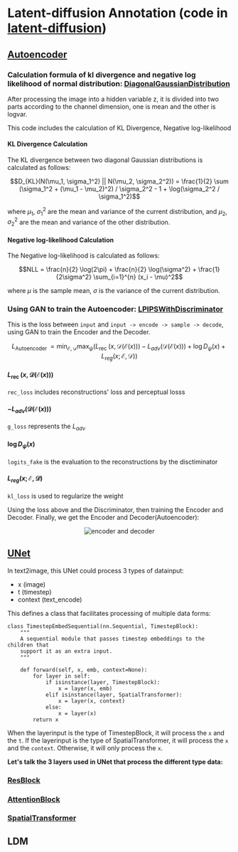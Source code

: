 # Latent-diffusion Annotation (code in [latent-diffusion](https://github.com/CompVis/latent-diffusion))

## [Autoencoder](https://github.com/CompVis/latent-diffusion/blob/main/ldm/models/autoencoder.py)

### Calculation formula of kl divergence and negative log likelihood of normal distribution: [DiagonalGaussianDistribution](https://github.com/CompVis/latent-diffusion/blob/a506df5756472e2ebaf9078affdde2c4f1502cd4/ldm/modules/distributions/distributions.py#L24)

After processing the image into a hidden variable z, it is divided into two parts according to the channel dimension, one is mean and the other is logvar.

This code includes the calculation of KL Divergence, Negative log-likelihood

#### KL Divergence Calculation

The KL divergence between two diagonal Gaussian distributions is calculated as follows:
  
  $$D_{KL}(N(\mu_1, \sigma_1^2) || N(\mu_2, \sigma_2^2)) = \frac{1}{2} \sum (\sigma_1^2 + (\mu_1 - \mu_2)^2) / \sigma_2^2 - 1 + \log(\sigma_2^2 / \sigma_1^2)$$

  where $\mu_1$, $\sigma_1^2$ are the mean and variance of the current distribution, and $\mu_2$, $\sigma_2^2$ are the mean and variance of the other distribution.

#### Negative log-likelihood Calculation

The Negative log-likelihood is calculated as follows:

  $$NLL = \frac{n}{2} \log(2\pi) + \frac{n}{2} \log(\sigma^2) + \frac{1}{2\sigma^2} \sum_{i=1}^{n} (x_i - \mu)^2$$

  where $\mu$ is the sample mean, $\sigma$ is the variance of the current distribution.

### Using GAN to train the Autoencoder: [LPIPSWithDiscriminator](https://github.com/CompVis/latent-diffusion/blob/a506df5756472e2ebaf9078affdde2c4f1502cd4/ldm/modules/losses/contperceptual.py#L7)

This is the loss between `input` and `input -> encode -> sample -> decode`, using GAN to train the Encoder and the Decoder.

$$L_{\text {Autoencoder }}=\min_{\mathcal{E}, \mathcal{D}} \max_\psi\left(L_{\text {rec }}(x, \mathcal{D}(\mathcal{E}(x)))-L_{a d v}(\mathcal{D}(\mathcal{E}(x)))+\log D_\psi(x)+L_{r e g}(x ; \mathcal{E}, \mathcal{D})\right)$$

#### $L_{\text {rec }}(x, \mathcal{D}(\mathcal{E}(x)))$

`rec_loss` includes reconstructions' loss and perceptual losss

#### $-L_{a d v}(\mathcal{D}(\mathcal{E}(x)))$

`g_loss` represents the $L_{a d v}$

#### $\log D_\psi(x)$

`logits_fake` is the evaluation to the reconstructions by the disctiminator

#### $L_{r e g}(x ; \mathcal{E}, \mathcal{D})$

`kl_loss` is used to regularize the weight

Using the loss above and the Discriminator, then training the Encoder and Decoder. Finally, we get the Encoder and Decoder(Autoencoder):

<p align="center">
  <img src="https://github.com/digbangbang/Learning/assets/78746384/411c682c-2a97-438f-96c4-9c2423280834" alt="encoder and decoder">
</p>

## [UNet](https://github.com/CompVis/latent-diffusion/blob/a506df5756472e2ebaf9078affdde2c4f1502cd4/ldm/modules/diffusionmodules/openaimodel.py#L413)

In text2image, this UNet could process 3 types of datainput:

- x (image)
- t (timestep)
- context (text_encode)

This defines a class that facilitates processing of multiple data forms:

```
class TimestepEmbedSequential(nn.Sequential, TimestepBlock):
    """
    A sequential module that passes timestep embeddings to the children that
    support it as an extra input.
    """

    def forward(self, x, emb, context=None):
        for layer in self:
            if isinstance(layer, TimestepBlock):
                x = layer(x, emb)
            elif isinstance(layer, SpatialTransformer):
                x = layer(x, context)
            else:
                x = layer(x)
        return x
```

When the layerinput is the type of TimestepBlock, it will process the `x` and the `t`. If the layerinput is the type of SpatialTransformer, it will process the `x` and the `context`. Otherwise, it will only process the `x`.

**Let's talk the 3 layers used in UNet that process the different type data:**

### [ResBlock](https://github.com/CompVis/latent-diffusion/blob/a506df5756472e2ebaf9078affdde2c4f1502cd4/ldm/modules/diffusionmodules/openaimodel.py#L163)

### [AttentionBlock]()

### [SpatialTransformer]()
## LDM
